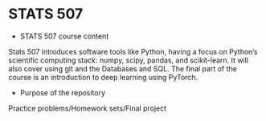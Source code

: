 # STATS 507
- STATS 507 course content

Stats 507 introduces software tools like Python, having a focus on Python’s scientific computing stack: numpy, scipy, pandas, and scikit-learn. It will also cover using git and the Databases and SQL. The final part of the course is an introduction to deep learning using PyTorch.

- Purpose of the repository
  
Practice problems/Homework sets/Final project
